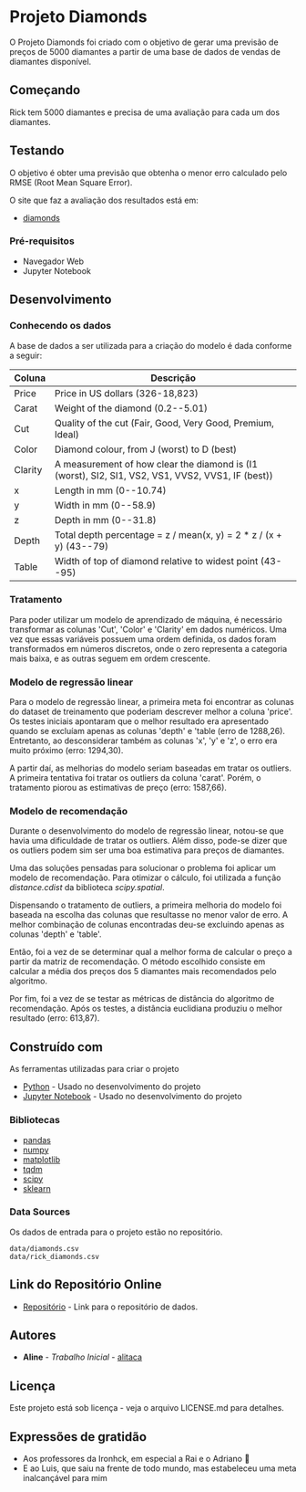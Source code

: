 # Projeto Diamonds

O Projeto Diamonds foi criado com o objetivo de gerar uma previsão de preços de 5000 diamantes a partir de uma base de dados de vendas de diamantes disponível.

## Começando

Rick tem 5000 diamantes e precisa de uma avaliação para cada um dos diamantes.

## Testando

O objetivo é obter uma previsão que obtenha o menor erro calculado pelo RMSE (Root Mean Square Error).

O site que faz a avaliação dos resultados está em:

* [diamonds](https://daft-oct2020-rick-diamonds.herokuapp.com/)

### Pré-requisitos

* Navegador Web
* Jupyter Notebook

## Desenvolvimento

### Conhecendo os dados

A base de dados a ser utilizada para a criação do modelo é dada conforme a seguir:


| Coluna  | Descrição  |
|---|---|
| Price  | Price in US dollars (326-18,823)  |
| Carat  | Weight of the diamond (0.2--5.01)  |
| Cut  | Quality of the cut (Fair, Good, Very Good, Premium, Ideal)  |
| Color  | Diamond colour, from J (worst) to D (best)  |
| Clarity  | A measurement of how clear the diamond is (I1 (worst), SI2, SI1, VS2, VS1, VVS2, VVS1, IF (best))   |
| x  | Length in mm (0--10.74)  |
| y  | Width in mm (0--58.9)  |
| z  | Depth in mm (0--31.8)  |
| Depth  | Total depth percentage = z / mean(x, y) = 2 * z / (x + y) (43--79)  |
| Table  | Width of top of diamond relative to widest point (43--95)  |

### Tratamento

Para poder utilizar um modelo de aprendizado de máquina, é necessário transformar as colunas 'Cut', 'Color' e 'Clarity' em dados numéricos. Uma vez que essas variáveis possuem uma ordem definida, os dados foram transformados em números discretos, onde o zero representa a categoria mais baixa, e as outras seguem em ordem crescente. 

### Modelo de regressão linear

Para o modelo de regressão linear, a primeira meta foi encontrar as colunas do dataset de treinamento que poderiam descrever melhor a coluna 'price'. Os testes iniciais apontaram que o melhor resultado era apresentado quando se excluíam apenas as colunas 'depth' e 'table (erro de 1288,26). Entretanto, ao desconsiderar também as colunas 'x', 'y' e 'z', o erro era muito próximo (erro: 1294,30).

A partir daí, as melhorias do modelo seriam baseadas em tratar os outliers. A primeira tentativa foi tratar os outliers da coluna 'carat'. Porém, o tratamento piorou as estimativas de preço (erro: 1587,66).

### Modelo de recomendação

Durante o desenvolvimento do modelo de regressão linear, notou-se que havia uma dificuldade de tratar os outliers. Além disso, pode-se dizer que os outliers podem sim ser uma boa estimativa para preços de diamantes.

Uma das soluções pensadas para solucionar o problema foi aplicar um modelo de recomendação. Para otimizar o cálculo, foi utilizada a função *distance.cdist* da biblioteca *scipy.spatial*.

Dispensando o tratamento de outliers, a primeira melhoria do modelo foi baseada na escolha das colunas que resultasse no menor valor de erro. A melhor combinação de colunas encontradas deu-se excluindo apenas as colunas 'depth' e 'table'.

Então, foi a vez de se determinar qual a melhor forma de calcular o preço a partir da matriz de recomendação. O método escolhido consiste em calcular a média dos preços dos 5 diamantes mais recomendados pelo algoritmo.

Por fim, foi a vez de se testar as métricas de distância do algoritmo de recomendação. Após os testes, a distância euclidiana produziu o melhor resultado (erro: 613,87).

## Construído com

As ferramentas utilizadas para criar o projeto

* [Python](https://www.python.org/) - Usado no desenvolvimento do projeto
* [Jupyter Notebook](https://jupyter.org/) - Usado no desenvolvimento do projeto

### Bibliotecas

* [pandas](https://pandas.pydata.org/)
* [numpy](https://numpy.org/)
* [matplotlib](https://matplotlib.org/)
* [tqdm](https://tqdm.github.io/)
* [scipy](https://www.scipy.org/)
* [sklearn](https://scikit-learn.org/)

### Data Sources

Os dados de entrada para o projeto estão no repositório.

```
data/diamonds.csv
data/rick_diamonds.csv
```


## Link do Repositório Online

* [Repositório](https://github.com/alitaca/Projeto_Diamonds.git) - Link para o repositório de dados.

## Autores

* **Aline** - *Trabalho Inicial* - [alitaca](https://github.com/alitaca)


## Licença

Este projeto está sob licença - veja o arquivo LICENSE.md para detalhes.

## Expressões de gratidão

* Aos professores da Ironhck, em especial a Rai e o Adriano :star_struck:
* E ao Luis, que saiu na frente de todo mundo, mas estabeleceu uma meta inalcançável para mim